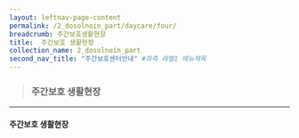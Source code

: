 ```yaml
---
layout: leftnav-page-content
permalink: /2_dosolnoin_part/daycare/four/
breadcrumb: 주간보호생활현장
title:  주간보호 생활현장
collection_name: 2_dosolnoin_part
second_nav_title: "주간보호센터안내" #좌측 레벨1 메뉴제목
---
```


> ### **주간보호 생활현장**

---

#### **주간보호 생활현장**

